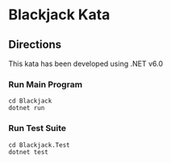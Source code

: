 # Blackjack Kata

## Directions
This kata has been developed using .NET v6.0

### Run Main Program
    cd Blackjack 
    dotnet run

### Run Test Suite
    cd Blackjack.Test
    dotnet test
